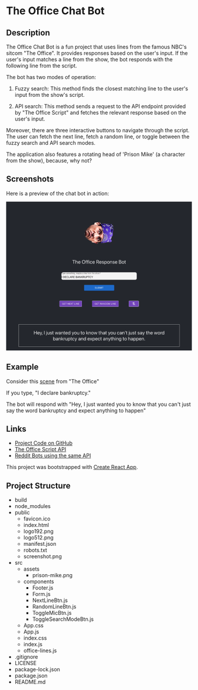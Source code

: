 # The Office Chat Bot

## Description
The Office Chat Bot is a fun project that uses lines from the famous NBC's sitcom "The Office". It provides responses based on the user's input. If the user's input matches a line from the show, the bot responds with the following line from the script.

The bot has two modes of operation:

1. Fuzzy search: This method finds the closest matching line to the user's input from the show's script.

2. API search: This method sends a request to the API endpoint provided by "The Office Script" and fetches the relevant response based on the user's input.

Moreover, there are three interactive buttons to navigate through the script. The user can fetch the next line, fetch a random line, or toggle between the fuzzy search and API search modes.

The application also features a rotating head of 'Prison Mike' (a character from the show), because, why not?

## Screenshots
Here is a preview of the chat bot in action:

<img src="./public/screenshot.png" alt="Screenshot of The Office Chat Bot" width="700">

## Example

Consider this [scene](https://www.youtube.com/watch?v=T_d3teq6pWw) from "The Office"

If you type, "I declare bankruptcy."

The bot will respond with "Hey, I just wanted you to know that you can't just say the word bankruptcy and expect anything to happen"

## Links
- [Project Code on GitHub](https://github.com/zubyj/the-office-chat-bot)
- [The Office Script API](https://theofficescript.com)
- [Reddit Bots using the same API](https://www.reddit.com/user/the-office-bot/)

This project was bootstrapped with [Create React App](https://github.com/facebook/create-react-app).

## Project Structure

- build
- node_modules
- public
  - favicon.ico
  - index.html
  - logo192.png
  - logo512.png
  - manifest.json
  - robots.txt
  - screenshot.png
- src
  - assets
    - prison-mike.png
  - components
    - Footer.js
    - Form.js
    - NextLineBtn.js
    - RandomLineBtn.js
    - ToggleMicBtn.js
    - ToggleSearchModeBtn.js
  - App.css
  - App.js
  - index.css
  - index.js
  - office-lines.js
- .gitignore
- LICENSE
- package-lock.json
- package.json
- README.md

